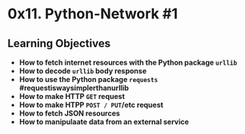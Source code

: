 # 0x11. Python-Network #1

## Learning Objectives
* **How to fetch internet resources with the Python package `urllib`**
* **How to decode `urllib` body response**
* **How to use the Python package `requests` #requestiswaysimplerthanurllib**
* **How to make HTTP `GET` request**
* **How to make HTPP `POST / PUT`/etc request**
* **How to fetch JSON resources**
* **How to manipulaate data from an external service**
